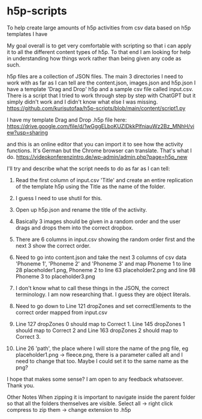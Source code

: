 # h5p-scripts
To help create large amounts of h5p activities from csv data based on h5p templates I have

My goal overall is to get very comfortable with scripting so that i can apply it to all the different content types of h5p. 
To that end I am looking for help in understanding how things work rather than being given any code as such.

h5p files are a collection of JSON files. The main 3 directories I need to work with as far as I can tell are the content.json, images.json and h5p.json
I have a template 'Drag and Drop' h5p and a sample csv file called input.csv. 
There is a script that I tried to work through step by step with ChatGPT but it simply didn't work and I didn't know what else I was missing.
https://github.com/kurisutofaa/h5p-scripts/blob/main/content/script1.py 

I have my template Drag and Drop .h5p file here:
https://drive.google.com/file/d/1wGggELboKUZIDkkPlfniauWz2Bz_MNhH/view?usp=sharing

and this is an online editor that you can import it to see how the activity functions. It's German but the Chrome browser can translate. That's what I do.
https://videokonferenzintro.de/wp-admin/admin.php?page=h5p_new

I'll try and describe what the script needs to do as far as I can tell:
1. Read the first column of  input.csv 'Title' and create an entire replication of the template h5p using the Title as the name of the folder.
2. I guess I need to use shutil for this. 
3. Open up h5p.json and rename the title of the activity.
  
4. Basically 3 images should be given in a random order and the user drags and drops them into the correct dropbox.
5. There are 6 columns in input.csv showing the random order first and the next 3 show the correct order.
6. Need to go into content.json and take the next 3 columns of csv data 'Phoneme 1', 'Phoneme 2' and 'Phoneme 3' and map Phoneme 1 to line 28 placeholder1.png, Phoneme 2 to line 63 placeholder2.png and line 98 Phoneme 3 to placeholder3.png
7. I don't know what to call these things in the JSON, the correct terminology. I am now researching that. I guess they are object literals.
8. Need to go down to Line 121 dropZones and set correctElements to the correct order mapped from input.csv
9. Line 127 dropZones 0 should map to Correct 1. Line 145 dropZones 1 should map to Correct 2 and Line 163 dropZones 2 should map to Correct 3. 
10. Line 26 'path', the place where I will store the name of the png file, eg placeholder1.png -> fleece.png, there is a parameter called alt and I need to change that too. Maybe I could set it to the same name as the png?

I hope that makes some sense? I am open to any feedback whatsoever. Thank you. 

Other Notes
When zipping it is important to navigate inside the parent folder so that all the folders themselves are visible. Select all -> right click compress to zip them -> change extension to .h5p
